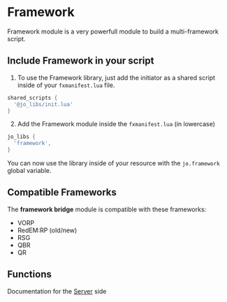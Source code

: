 # Framework

Framework module is a very powerfull module to build a multi-framework script.

## Include Framework in your script

1. To use the Framework library, just add the initiator as a shared script inside of your `fxmanifest.lua` file.
```lua
shared_scripts {
  '@jo_libs/init.lua'
}
```
2. Add the Framework module inside the `fxmanifest.lua` (in lowercase)
```lua
jo_libs {
  'framework',
}
```
You can now use the library inside of your resource with the `jo.framework` global variable.

## Compatible Frameworks
The **framework bridge** module is compatible with these frameworks:
* VORP  
* RedEM:RP (old/new)  
* RSG  
* QBR  
* QR  
  
## Functions

Documentation for the [Server](./server-class/framework.md) side  

